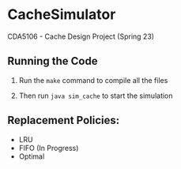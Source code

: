 # CacheSimulator
CDA5106 - Cache Design Project (Spring 23)

## Running the Code

1. Run the `make` command to compile all the files

2. Then run `java sim_cache` to start the simulation

## Replacement Policies:
* LRU
* FIFO (In Progress)
* Optimal